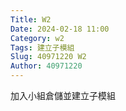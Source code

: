 ```yaml
---
Title: W2
Date: 2024-02-18 11:00
Category: w2
Tags: 建立子模組
Slug: 40971220 W2
Author: 40971220
---
```


加入小組倉儲並建立子模組

<!-- PELICAN_END_SUMMARY -->
